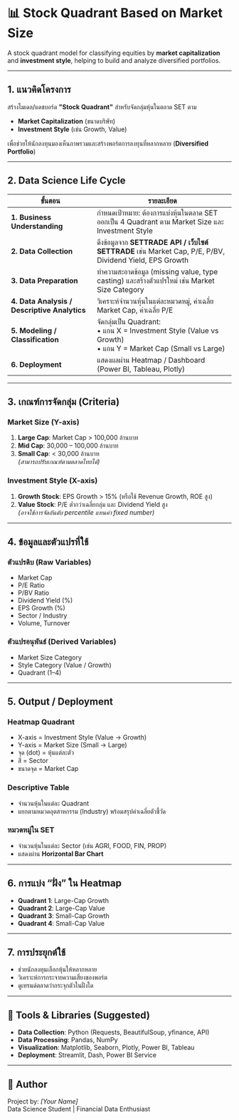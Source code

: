 # 📊 Stock Quadrant Based on Market Size

A stock quadrant model for classifying equities by **market capitalization** and **investment style**, helping to build and analyze diversified portfolios.

---

## 1. แนวคิดโครงการ
สร้างโมเดล/แดชบอร์ด **"Stock Quadrant"** สำหรับจัดกลุ่มหุ้นในตลาด SET ตาม  
- **Market Capitalization** (ขนาดบริษัท)  
- **Investment Style** (เช่น Growth, Value)  

เพื่อช่วยให้นักลงทุนมองเห็นภาพรวมและสร้างพอร์ตการลงทุนที่หลากหลาย (**Diversified Portfolio**)

---

## 2. Data Science Life Cycle
| ขั้นตอน | รายละเอียด |
|---------|-------------|
| **1. Business Understanding** | กำหนดเป้าหมาย: ต้องการแบ่งหุ้นในตลาด SET ออกเป็น 4 Quadrant ตาม Market Size และ Investment Style |
| **2. Data Collection** | ดึงข้อมูลจาก **SETTRADE API / เว็บไซต์ SETTRADE** เช่น Market Cap, P/E, P/BV, Dividend Yield, EPS Growth |
| **3. Data Preparation** | ทำความสะอาดข้อมูล (missing value, type casting) และสร้างตัวแปรใหม่ เช่น Market Size Category |
| **4. Data Analysis / Descriptive Analytics** | วิเคราะห์จำนวนหุ้นในแต่ละหมวดหมู่, ค่าเฉลี่ย Market Cap, ค่าเฉลี่ย P/E |
| **5. Modeling / Classification** | จัดกลุ่มเป็น Quadrant:<br>• แกน X = Investment Style (Value vs Growth)<br>• แกน Y = Market Cap (Small vs Large) |
| **6. Deployment** | แสดงผลผ่าน Heatmap / Dashboard (Power BI, Tableau, Plotly) |

---

## 3. เกณฑ์การจัดกลุ่ม (Criteria)

### **Market Size (Y-axis)**
1. **Large Cap**: Market Cap > 100,000 ล้านบาท  
2. **Mid Cap**: 30,000 – 100,000 ล้านบาท  
3. **Small Cap**: < 30,000 ล้านบาท  
*(สามารถปรับเกณฑ์ตามตลาดไทยได้)*

### **Investment Style (X-axis)**
1. **Growth Stock**: EPS Growth > 15% (หรือใช้ Revenue Growth, ROE สูง)  
2. **Value Stock**: P/E ต่ำกว่าเฉลี่ยกลุ่ม และ Dividend Yield สูง  
*(อาจใช้การจัดอันดับ percentile แทนค่า fixed number)*

---

## 4. ข้อมูลและตัวแปรที่ใช้

### **ตัวแปรดิบ (Raw Variables)**
- Market Cap
- P/E Ratio
- P/BV Ratio
- Dividend Yield (%)
- EPS Growth (%)
- Sector / Industry
- Volume, Turnover

### **ตัวแปรอนุพันธ์ (Derived Variables)**
- Market Size Category
- Style Category (Value / Growth)
- Quadrant (1–4)

---

## 5. Output / Deployment

### **Heatmap Quadrant**
- X-axis = Investment Style (Value → Growth)  
- Y-axis = Market Size (Small → Large)  
- จุด (dot) = หุ้นแต่ละตัว  
- สี = Sector  
- ขนาดจุด = Market Cap  

### **Descriptive Table**
- จำนวนหุ้นในแต่ละ Quadrant  
- แยกตามหมวดอุตสาหกรรม (Industry) พร้อมสรุปค่าเฉลี่ยตัวชี้วัด  

### **หมวดหมู่ใน SET**
- จำนวนหุ้นในแต่ละ Sector (เช่น AGRI, FOOD, FIN, PROP)  
- แสดงผ่าน **Horizontal Bar Chart**

---

## 6. การแบ่ง “ฝั่ง” ใน Heatmap
- **Quadrant 1**: Large-Cap Growth  
- **Quadrant 2**: Large-Cap Value  
- **Quadrant 3**: Small-Cap Growth  
- **Quadrant 4**: Small-Cap Value  

---

## 7. การประยุกต์ใช้
- ช่วยนักลงทุนเลือกหุ้นให้หลากหลาย  
- วิเคราะห์การกระจายความเสี่ยงของพอร์ต  
- ดูเทรนด์ตลาดว่ากระจุกตัวในฝั่งใด  

---

## 🚀 Tools & Libraries (Suggested)
- **Data Collection**: Python (Requests, BeautifulSoup, yfinance, API)
- **Data Processing**: Pandas, NumPy
- **Visualization**: Matplotlib, Seaborn, Plotly, Power BI, Tableau
- **Deployment**: Streamlit, Dash, Power BI Service

---

## 📌 Author
Project by: *[Your Name]*  
Data Science Student | Financial Data Enthusiast  

